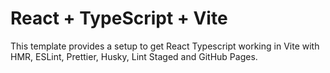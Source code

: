 # React + TypeScript + Vite

This template provides a setup to get React Typescript working in Vite with HMR, ESLint, Prettier, Husky, Lint Staged and GitHub
Pages.

